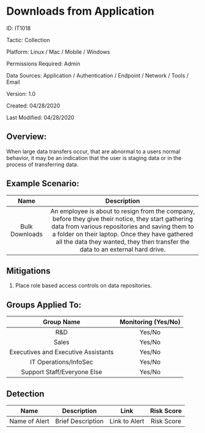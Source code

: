 # **Downloads from Application**

ID: IT1018

Tactic: Collection

Platform: Linux / Mac / Mobile / Windows

Permissions Required: Admin

Data Sources: Application / Authentication / Endpoint / Network / Tools / Email

Version: 1.0

Created: 04/28/2020

Last Modified: 04/28/2020


## **Overview:**
When large data transfers occur, that are abnormal to a users normal behavior, it may be an indication that the user is staging data or in the process of transferring data.


## **Example Scenario:**

| Name | Description |
| :---:| :---:|
| Bulk Downloads | An employee is about to resign from the company, before they give their notice, they start gathering data from various repositories and saving them to a folder on their laptop. Once they have gathered all the data they wanted, they then transfer the data to an external hard drive.    |
  

## **Mitigations**

1. Place role based access controls on data repositories. 




## **Groups Applied To:**
| Group Name | Monitoring (Yes/No) |
| :---: | :---:|
| R&D	| Yes/No |
| Sales | Yes/No |
| Executives and Executive Assistants |	Yes/No |
| IT Operations/InfoSec	| Yes/No |
|Support Staff/Everyone Else | Yes/No|

## **Detection**
| Name | Description | Link | Risk Score |
| :---: | :---:|:---: | :---:|
| Name of Alert | Brief Description | Link to Alert | Risk Score|   





